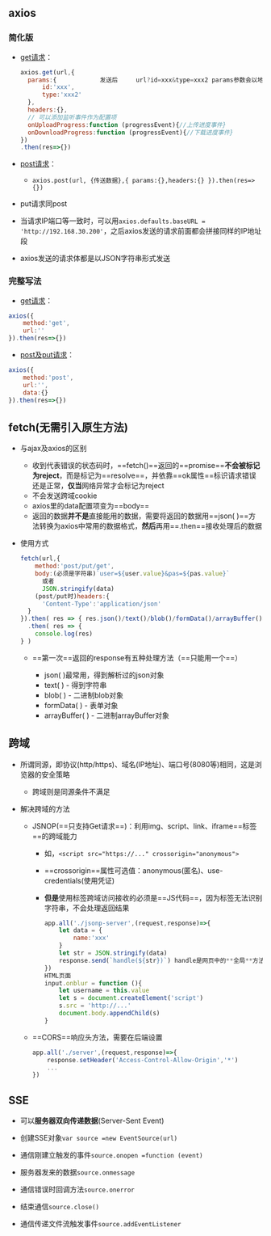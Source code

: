 ## axios

### 简化版

- [get请求]()：

  ```js
  axios.get(url,{
    params:{			发送后		url?id=xxx&type=xxx2 params参数会以地址栏后拼接的形式
        id:'xxx',
        type:'xxx2'
    },
    headers:{},
    // 可以添加监听事件作为配置项
    onUploadProgress:function (progressEvent){//上传进度事件}
    onDownloadProgress:function (progressEvent){//下载进度事件}
  })
  .then(res=>{})
  ```


- [post请求]()：
  - `axios.post(url, {传送数据},{ params:{},headers:{} }).then(res=>{})`
- put请求同post
- 当请求IP端口等一致时，可以用`axios.defaults.baseURL = 'http://192.168.30.200'`，之后axios发送的请求前面都会拼接同样的IP地址段
- axios发送的请求体都是以JSON字符串形式发送

### 完整写法

- [get请求]()：

```js
axios({
	method:'get',
	url:''
}).then(res=>{})
```
- [post及put请求]()：

```js
axios({
	method:'post',
	url:'',
    data:{}
}).then(res=>{})
```

## fetch(无需引入原生方法)

- 与ajax及axios的区别

  - 收到代表错误的状态码时，==fetch()==返回的==promise==**不会被标记为reject**，而是标记为==resolve==，并依靠==ok属性==标识请求错误还是正常，**仅当**网络异常才会标记为reject
  - 不会发送跨域cookie
  - axios里的data配置项变为==body==
  - 返回的数据**并不是**直接能用的数据，需要将返回的数据用==json( )==方法转换为axios中常用的数据格式，**然后**再用==.then==接收处理后的数据

- 使用方式

  ```js
  fetch(url,{
      method:'post/put/get',
      body:(必须是字符串)`user=${user.value}&pas=${pas.value}`
      	或者
      	JSON.stringify(data)
      (post/put时)headers:{
      	'Content-Type':'application/json'
  	}
  }).then( res => { res.json()/text()/blob()/formData()/arrayBuffer() } )
    .then( res => {
      console.log(res)
  } )
  ```

  - ==第一次==返回的response有五种处理方法（==只能用一个==）

    - json( )最常用，得到解析过的json对象
    - text( ) - 得到字符串
    - blob( ) - 二进制blob对象
    - formData( ) - 表单对象
    - arrayBuffer( ) - 二进制arrayBuffer对象

## 跨域

- 所谓同源，即协议(http/https)、域名(IP地址)、端口号(8080等)相同，这是浏览器的安全策略

  - 跨域则是同源条件不满足

- 解决跨域的方法

  - JSNOP(==只支持Get请求==)：利用img、script、link、iframe==标签==的跨域能力

    - 如，`<script src="https://..." crossorigin="anonymous">`

    - ==crossorigin==属性可选值：anonymous(匿名)、use-credentials(使用凭证)

    - **但是**使用标签跨域访问接收的必须是==JS代码==，因为标签无法识别字符串，不会处理返回结果

      ```js
      app.all('./jsonp-server',(request,response)=>{
          let data = {
              name:'xxx'
          }
          let str = JSON.stringify(data)
          response.send(`handle(${str})`) handle是网页中的**全局**方法
      })
      HTML页面
      input.onblur = function (){
          let username = this.value
          let s = document.createElement('script')
          s.src = 'http://...'
          document.body.appendChild(s)
      }
      ```

  - ==CORS==响应头方法，需要在后端设置

    ```js
    app.all('./server',(request,response)=>{
        response.setHeader('Access-Control-Allow-Origin','*')
        ...
    })
    ```

## SSE

- 可以**服务器双向传递数据**(Server-Sent Event)
- 创建SSE对象`var source =new EventSource(url)`
- 通信刚建立触发的事件`source.onopen =function (event)`

- 服务器发来的数据`source.onmessage`

- 通信错误时回调方法`source.onerror`

- 结束通信`source.close()`

- 通信传递文件流触发事件`source.addEventListener`
